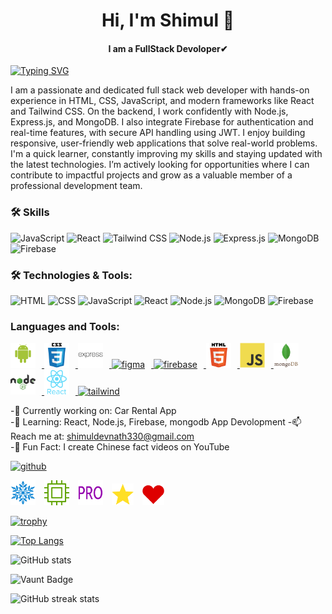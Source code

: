 
<h1 align="center">Hi, I'm Shimul 👋</h1>
<h4 align="center">I am a FullStack Devoloper✔</h4>

[![Typing SVG](https://readme-typing-svg.demolab.com/?lines=Hi,+I+am+Shimul;MERN+Stack+Developer;I+Love+Coding)](https://git.io/typing-svg)



I am a passionate and dedicated full stack web developer with hands-on experience in HTML, CSS, JavaScript, and modern frameworks like React and Tailwind CSS. On the backend, I work confidently with Node.js, Express.js, and MongoDB. I also integrate Firebase for authentication and real-time features, with secure API handling using JWT. I enjoy building responsive, user-friendly web applications that solve real-world problems. I'm a quick learner, constantly improving my skills and staying updated with the latest technologies. I’m actively looking for opportunities where I can contribute to impactful projects and grow as a valuable member of a professional development team.




### 🛠️ Skills
![JavaScript](https://img.shields.io/badge/-JavaScript-8e44ad?logo=javascript&logoColor=white)
![React](https://img.shields.io/badge/-React-6c5ce7?logo=react&logoColor=white)
![Tailwind CSS](https://img.shields.io/badge/-Tailwind_CSS-9b59b6?logo=tailwindcss&logoColor=white)
![Node.js](https://img.shields.io/badge/-Node.js-7f8c8d?logo=node.js&logoColor=white)
![Express.js](https://img.shields.io/badge/-Express.js-6c3483?logo=express&logoColor=white)
![MongoDB](https://img.shields.io/badge/-MongoDB-5e60ce?logo=mongodb&logoColor=white)
![Firebase](https://img.shields.io/badge/-Firebase-e84393?logo=firebase&logoColor=white)


### 🛠️ Technologies & Tools:
![HTML](https://img.shields.io/badge/-HTML5-E34F26?style=flat&logo=html5)
![CSS](https://img.shields.io/badge/-CSS3-1572B6?style=flat&logo=css3)
![JavaScript](https://img.shields.io/badge/-JavaScript-F7DF1E?style=flat&logo=javascript)
![React](https://img.shields.io/badge/-React-61DAFB?style=flat&logo=react)
![Node.js](https://img.shields.io/badge/-Node.js-339933?style=flat&logo=node.js)
![MongoDB](https://img.shields.io/badge/-MongoDB-47A248?style=flat&logo=mongodb)
![Firebase](https://img.shields.io/badge/-Firebase-FFCA28?style=flat&logo=firebase)


<h3 align="left">Languages and Tools:</h3>
<p align="left">
  <a href="https://developer.android.com" target="_blank" rel="noreferrer">
    <img src="https://raw.githubusercontent.com/devicons/devicon/master/icons/android/android-original-wordmark.svg" alt="android" width="40" height="40" style="margin-right:10px;" />
  </a>
  <a href="https://www.w3schools.com/css/" target="_blank" rel="noreferrer">
    <img src="https://raw.githubusercontent.com/devicons/devicon/master/icons/css3/css3-original-wordmark.svg" alt="css3" width="40" height="40" style="margin-right:10px;" />
  </a>
  <a href="https://expressjs.com" target="_blank" rel="noreferrer">
    <img src="https://raw.githubusercontent.com/devicons/devicon/master/icons/express/express-original-wordmark.svg" alt="express" width="40" height="40" style="margin-right:10px;" />
  </a>
  <a href="https://www.figma.com/" target="_blank" rel="noreferrer">
    <img src="https://www.vectorlogo.zone/logos/figma/figma-icon.svg" alt="figma" width="40" height="40" style="margin-right:10px;" />
  </a>
  <a href="https://firebase.google.com/" target="_blank" rel="noreferrer">
    <img src="https://www.vectorlogo.zone/logos/firebase/firebase-icon.svg" alt="firebase" width="40" height="40" style="margin-right:10px;" />
  </a>
  <a href="https://www.w3.org/html/" target="_blank" rel="noreferrer">
    <img src="https://raw.githubusercontent.com/devicons/devicon/master/icons/html5/html5-original-wordmark.svg" alt="html5" width="40" height="40" style="margin-right:10px;" />
  </a>
  <a href="https://developer.mozilla.org/en-US/docs/Web/JavaScript" target="_blank" rel="noreferrer">
    <img src="https://raw.githubusercontent.com/devicons/devicon/master/icons/javascript/javascript-original.svg" alt="javascript" width="40" height="40" style="margin-right:10px;" />
  </a>
  <a href="https://www.mongodb.com/" target="_blank" rel="noreferrer">
    <img src="https://raw.githubusercontent.com/devicons/devicon/master/icons/mongodb/mongodb-original-wordmark.svg" alt="mongodb" width="40" height="40" style="margin-right:10px;" />
  </a>
  <a href="https://nodejs.org" target="_blank" rel="noreferrer">
    <img src="https://raw.githubusercontent.com/devicons/devicon/master/icons/nodejs/nodejs-original-wordmark.svg" alt="nodejs" width="40" height="40" style="margin-right:10px;" />
  </a>
  <a href="https://reactjs.org/" target="_blank" rel="noreferrer">
    <img src="https://raw.githubusercontent.com/devicons/devicon/master/icons/react/react-original-wordmark.svg" alt="react" width="40" height="40" style="margin-right:10px;" />
  </a>
  <a href="https://tailwindcss.com/" target="_blank" rel="noreferrer">
    <img src="https://www.vectorlogo.zone/logos/tailwindcss/tailwindcss-icon.svg" alt="tailwind" width="40" height="40" style="margin-right:10px;" />
  </a>
</p>


 -🔭 Currently working on: Car Rental App  
-🌱 Learning: React, Node.js, Firebase, mongodb App Devolopment
-📫 Reach me at: shimuldevnath330@gmail.com  
-🎥 Fun Fact: I create Chinese fact videos on YouTube


[<img src='https://cdn.jsdelivr.net/npm/simple-icons@3.0.1/icons/github.svg' alt='github' height='40'>](https://github.com/shimul330)  

<a href='https://archiveprogram.github.com/'><img src='https://raw.githubusercontent.com/acervenky/animated-github-badges/master/assets/acbadge.gif' width='40' height='40'></a> <a href='https://docs.github.com/en/developers'><img src='https://raw.githubusercontent.com/acervenky/animated-github-badges/master/assets/devbadge.gif' width='40' height='40'></a> <a href='https://github.com/pricing'><img src='https://raw.githubusercontent.com/acervenky/animated-github-badges/master/assets/pro.gif' width='40' height='40'></a> <a href='https://stars.github.com/'><img src='https://raw.githubusercontent.com/acervenky/animated-github-badges/master/assets/starbadge.gif' width='35' height='35'></a> <a href='https://docs.github.com/en/github/supporting-the-open-source-community-with-github-sponsors'><img src='https://raw.githubusercontent.com/acervenky/animated-github-badges/master/assets/sponsorbadge.gif' width='35' height='35'></a>  

[![trophy](https://github-profile-trophy.vercel.app/?username=shimul330)](https://github.com/ryo-ma/github-profile-trophy)

[![Top Langs](https://github-readme-stats.vercel.app/api/top-langs/?username=shimul330)](https://github.com/anuraghazra/github-readme-stats)

![GitHub stats](https://github-readme-stats.vercel.app/api?username=shimul330&show_icons=true&count_private=true)  

![Vaunt Badge](https://api.vaunt.dev/v1/github/entities/shimul330/contributions?format=svg&private=true)  

![GitHub streak stats](https://streak-stats.demolab.com/?user=shimul330)  

